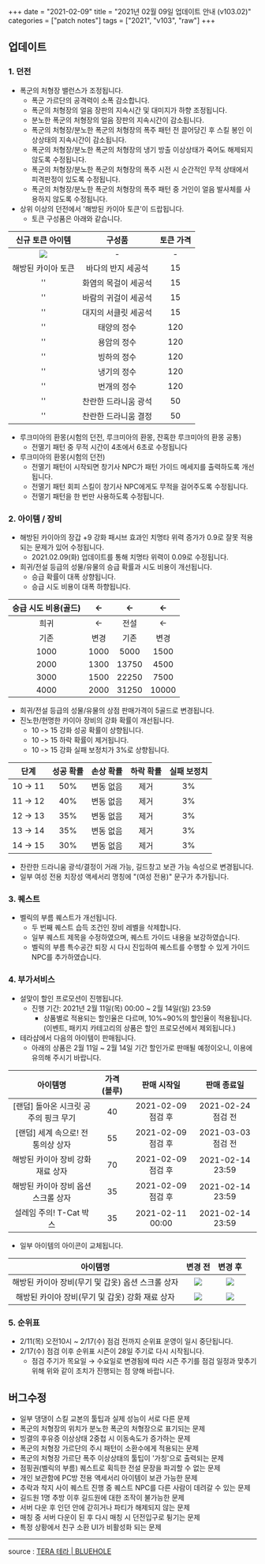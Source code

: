 +++
date = "2021-02-09"
title = "2021년 02월 09일 업데이트 안내 (v103.02)"
categories = ["patch notes"]
tags = ["2021", "v103", "raw"]
+++

[1]: /images/patch/v103-02_01.png
[2]: /images/patch/v103-02_02.png
[3]: /images/patch/v103-02_03.png
[4]: /images/patch/v103-02_04.png
[5]: /images/patch/v103-02_05.png

## 업데이트

### 1. 던전
- 폭군의 처형장 밸런스가 조정됩니다.
  - 폭군 가르단의 공격력이 소폭 감소합니다.
  - 폭군의 처형장의 얼음 장판의 지속시간 및 대미지가 하향 조정됩니다.
  - 분노한 폭군의 처형장의 얼음 장판의 지속시간이 감소됩니다.
  - 폭군의 처형장/분노한 폭군의 처형장의 폭주 패턴 전 끌어당긴 후 스킬 봉인 이상상태의 지속시간이 감소됩니다.
  - 폭군의 처형장/분노한 폭군의 처형장의 냉기 방출 이상상태가 죽어도 해제되지 않도록 수정됩니다.
  - 폭군의 처형장/분노한 폭군의 처형장의 폭주 시전 시 순간적인 무적 상태에서 피격판정이 있도록 수정됩니다.
  - 폭군의 처형장/분노한 폭군의 처형장의 폭주 패턴 중 거인이 얼음 발사체를 사용하지 않도록 수정됩니다.
- 상위 이상의 던전에서 '해방된 카이아 토큰'이 드랍됩니다.
  - 토큰 구성품은 아래와 같습니다.

| 신규 토큰 아이템 | 구성품 | 토큰 가격 |
| :-: | :-: | :-: |
| ![][1] | - | - |
| 해방된 카이아 토큰 | 바다의 반지 세공석 | 15 |
|''| 화염의 목걸이 세공석 | 15 |
|''| 바람의 귀걸이 세공석 | 15 |
|''| 대지의 서클릿 세공석 | 15 |
|''| 태양의 정수 | 120 |
|''| 용암의 정수 | 120 |
|''| 빙하의 정수 | 120 |
|''| 냉기의 정수 | 120 |
|''| 번개의 정수 | 120 |
|''| 찬란한 드라니움 광석 | 50 |
|''| 찬란한 드라니움 결정 | 50 |

- 루크미아의 환몽(시험의 던전, 루크미아의 환몽, 잔혹한 루크미아의 환몽 공통)
  - 전멸기 패턴 중 무적 시간이 4초에서 6초로 수정됩니다
- 루크미아의 환몽(시험의 던전)
  - 전멸기 패턴이 시작되면 창기사 NPC가 패턴 가이드 메세지를 출력하도록 개선됩니다.
  - 전멸기 패턴 회피 스킬이 창기사 NPC에게도 무적을 걸어주도록 수정됩니다.
  - 전멸기 패턴을 한 번만 사용하도록 수정됩니다.

### 2. 아이템 / 장비
- 해방된 카이아의 장갑 +9 강화 패시브 효과인 치명타 위력 증가가 0.9로 잘못 적용되는 문제가 있어 수정됩니다.
  - 2021.02.09(화) 업데이트를 통해 치명타 위력이 0.09로 수정됩니다.
- 희귀/전설 등급의 성물/유물의 승급 확률과 시도 비용이 개선됩니다.
  - 승급 확률이 대폭 상향됩니다.
  - 승급 시도 비용이 대폭 하향됩니다.

| 승급 시도 비용(골드) | <- | <- | <- |
| :-: | :-: | :-: | :-: |
| 희귀 | <- | 전설 | <- | 
| 기존 | 변경 | 기존 | 변경 |
| 1000 | 1000 | 5000 | 1500 |
| 2000 | 1300 | 13750 | 4500 |
| 3000 | 1500 | 22250 | 7500 |
| 4000 | 2000 | 31250 | 10000 |

- 희귀/전설 등급의 성물/유물의 상점 판매가격이 5골드로 변경됩니다.
- 진노한/현명한 카이아 장비의 강화 확률이 개선됩니다.
  - 10 -> 15 강화 성공 확률이 상향됩니다.
  - 10 -> 15 하락 확률이 제거됩니다.
  - 10 -> 15 강화 실패 보정치가 3%로 상향됩니다.

| 단계 | 성공 확률 | 손상 확률 | 하락 확률 | 실패 보정치 |
| :-: | :-: | :-: | :-: | :-: | 
| 10 → 11 | 50% | 변동 없음 | 제거 | 3% |
| 11 → 12 | 40% | 변동 없음 | 제거 | 3% |
| 12 → 13 | 35% | 변동 없음 | 제거 | 3% | 
| 13 → 14 | 35% | 변동 없음 | 제거 | 3% |
| 14 → 15 | 30% | 변동 없음 | 제거 | 3% |

- 찬란한 드라니움 광석/결정이 거래 가능, 길드창고 보관 가능 속성으로 변경됩니다.
- 일부 여성 전용 치장성 액세서리 명칭에 "(여성 전용)" 문구가 추가됩니다.

### 3. 퀘스트
- 벨릭의 부름 퀘스트가 개선됩니다.
  - 두 번째 퀘스트 습득 조건인 장비 레벨을 삭제합니다.
  - 일부 퀘스트 제목을 수정하였으며, 퀘스트 가이드 내용을 보강하였습니다.
  - 벨릭의 부름 특수공간 퇴장 시 다시 진입하여 퀘스트를 수행할 수 있게 가이드 NPC를 추가하였습니다.

### 4. 부가서비스
- 설맞이 할인 프로모션이 진행됩니다. 
  - 진행 기간: 2021년 2월 11일(목) 00:00 ~ 2월 14일(일) 23:59
    - 상품별로 적용되는 할인율은 다르며, 10%~90%의 할인율이 적용됩니다. (이벤트, 패키지 카테고리의 상품은 할인 프로모션에서 제외됩니다.)
- 테라샵에서 다음의 아이템이 판매됩니다.
  - 아래의 상품은 2월 11일 ~ 2월 14일 기간 할인가로 판매될 예정이오니, 이용에 유의해 주시기 바랍니다.

| 아이템명 | 가격 (블루) | 판매 시작일 | 판매 종료일 |
| :-: | :-: | :-: | :-: |
| [랜덤] 돌아온 시크릿 공주의 핑크 무기 | 40 | 2021-02-09 점검 후 | 2021-02-24 점검 전 |
| [랜덤] 세계 속으로! 전통의상 상자 | 55 | 2021-02-09 점검 후 | 2021-03-03 점검 전 |
| 해방된 카이아 장비 강화 재료 상자 | 70 | 2021-02-09 점검 후 | 2021-02-14 23:59 |
| 해방된 카이아 장비 옵션 스크롤 상자 | 35 | 2021-02-09 점검 후 | 2021-02-14 23:59 |
| 설레임 주의! T-Cat 박스 | 35 | 2021-02-11 00:00 | 2021-02-14 23:59 |

- 일부 아이템의 아이콘이 교체됩니다.

| 아이템명 | 변경 전 | 변경 후 |
| :-: | :-: | :-: |
| 해방된 카이아 장비(무기 및 갑옷) 옵션 스크롤 상자 | ![][2] | ![][3] |
| 해방된 카이아 장비(무기 및 갑옷) 강화 재료 상자 | ![][4] | ![][5] |

### 5. 순위표
- 2/11(목) 오전10시 ~ 2/17(수) 점검 전까지 순위표 운영이 일시 중단됩니다.
- 2/17(수) 점검 이후 순위표 시즌이 28일 주기로 다시 시작됩니다.
  - 점검 주기가 목요일 → 수요일로 변경됨에 따라 시즌 주기를 점검 일정과 맞추기 위해 위와 같이 조치가 진행되는 점 양해 바랍니다.

## 버그수정
- 일부 댕댕이 스킬 교본의 툴팁과 실제 성능이 서로 다른 문제
- 폭군의 처형장의 위치가 분노한 폭군의 처형장으로 표기되는 문제
- 빙결의 후유증 이상상태 2중첩 시 이동속도가 증가하는 문제
- 폭군의 처형장 가르단의 주시 패턴이 소환수에게 적용되는 문제
- 폭군의 처형장 가르단 폭주 이상상태의 툴팁이 '가칭'으로 출력되는 문제
- 점핑권(벨릭의 부름) 퀘스트로 획득한 전설 문장을 파괴할 수 없는 문제
- 개인 보관함에 PC방 전용 액세서리 아이템이 보관 가능한 문제
- 추락과 착지 사이 퀘스트 진행 중 퀘스트 NPC를 다른 사람이 데려갈 수 있는 문제
- 길드원 1명 추방 이후 길드원에 대한 조작이 불가능한 문제
- 서버 다운 후 인던 안에 갇히거나 파티가 해제되지 않는 문제
- 매칭 중 서버 다운이 된 후 다시 매칭 시 던전입구로 튕기는 문제
- 특정 상황에서 친구 소환 UI가 비활성화 되는 문제

----

source : [TERA 테라 | BLUEHOLE](https://playtera.co.kr/news/updates/106)
